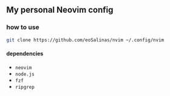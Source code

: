 ## My personal Neovim config

### how to use

```sh
git clone https://github.com/eoSalinas/nvim ~/.config/nvim
```

#### dependencies
- `neovim`
- `node.js`
- `fzf`
- `ripgrep`
